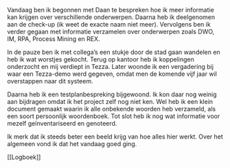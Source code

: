 Vandaag ben ik begonnen met Daan te bespreken hoe ik meer informatie kan krijgen over verschillende onderwerpen. Daarna heb ik deelgenomen aan de check-up (ik weet de exacte naam niet meer). Vervolgens ben ik verder gegaan met informatie verzamelen over onderwerpen zoals DWO, IM, RPA, Process Mining en REX.

In de pauze ben ik met collega’s een stukje door de stad gaan wandelen en heb ik wat worstjes gekocht. Terug op kantoor heb ik koppelingen onderzocht en mij verdiept in Tezza. Later woonde ik een vergadering bij waar een Tezza-demo werd gegeven, omdat men de komende vijf jaar wil overstappen naar dit systeem.

Daarna heb ik een testplanbespreking bijgewoond. Ik kon daar nog weinig aan bijdragen omdat ik het project zelf nog niet ken. Wel heb ik een klein document gemaakt waarin ik alle onbekende woorden heb verzameld, als een soort persoonlijk woordenboek. Tot slot heb ik nog wat informatie voor mezelf geïnventariseerd en genoteerd.

Ik merk dat ik steeds beter een beeld krijg van hoe alles hier werkt. Over het algemeen vond ik dat het vandaag goed ging.

[[Logboek]]